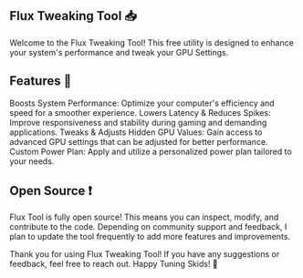 Flux Tweaking Tool 📥
----------------------------------------------------------------------------------------------
Welcome to the Flux Tweaking Tool! This free utility is designed to enhance your system's performance and tweak your GPU Settings.





Features 🐊
----------------------------------------------------------------------------------------------
Boosts System Performance: Optimize your computer's efficiency and speed for a smoother experience.
Lowers Latency & Reduces Spikes: Improve responsiveness and stability during gaming and demanding applications.
Tweaks & Adjusts Hidden GPU Values: Gain access to advanced GPU settings that can be adjusted for better performance.
Custom Power Plan: Apply and utilize a personalized power plan tailored to your needs.






Open Source ❗
----------------------------------------------------------------------------------------------
Flux Tool is fully open source! This means you can inspect, modify, and contribute to the code. Depending on community support and feedback, I plan to update the tool frequently to add more features and improvements.





Thank you for using Flux Tweaking Tool! If you have any suggestions or feedback, feel free to reach out. Happy Tuning Skids! 🤝
